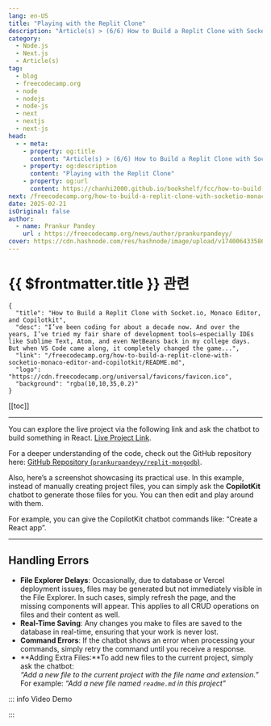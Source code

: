 ```yaml
---
lang: en-US
title: "Playing with the Replit Clone"
description: "Article(s) > (6/6) How to Build a Replit Clone with Socket.io, Monaco Editor, and Copilotkit" 
category:
  - Node.js
  - Next.js
  - Article(s)
tag:
  - blog
  - freecodecamp.org
  - node
  - nodejs
  - node-js
  - next
  - nextjs
  - next-js
head:
  - - meta:
    - property: og:title
      content: "Article(s) > (6/6) How to Build a Replit Clone with Socket.io, Monaco Editor, and Copilotkit"
    - property: og:description
      content: "Playing with the Replit Clone"
    - property: og:url
      content: https://chanhi2000.github.io/bookshelf/fcc/how-to-build-a-replit-clone-with-socketio-monaco-editor-and-copilotkit/playing-with-the-replit-clone.html
next: /freecodecamp.org/how-to-build-a-replit-clone-with-socketio-monaco-editor-and-copilotkit/README.md#conclusion
date: 2025-02-21
isOriginal: false
author:
  - name: Prankur Pandey
    url : https://freecodecamp.org/news/author/prankurpandeyy/
cover: https://cdn.hashnode.com/res/hashnode/image/upload/v1740064335866/a058fbf3-2d89-4e95-9d3b-07224f3985be.png
---
```


# {{ $frontmatter.title }} 관련

```component VPCard
{
  "title": "How to Build a Replit Clone with Socket.io, Monaco Editor, and Copilotkit",
  "desc": "I’ve been coding for about a decade now. And over the years, I’ve tried my fair share of development tools—especially IDEs like Sublime Text, Atom, and even NetBeans back in my college days. But when VS Code came along, it completely changed the game...",
  "link": "/freecodecamp.org/how-to-build-a-replit-clone-with-socketio-monaco-editor-and-copilotkit/README.md",
  "logo": "https://cdn.freecodecamp.org/universal/favicons/favicon.ico",
  "background": "rgba(10,10,35,0.2)"
}
```

[[toc]]

---

<SiteInfo
  name="How to Build a Replit Clone with Socket.io, Monaco Editor, and Copilotkit"
  desc="I’ve been coding for about a decade now. And over the years, I’ve tried my fair share of development tools—especially IDEs like Sublime Text, Atom, and even NetBeans back in my college days. But when VS Code came along, it completely changed the game..."
  url="https://freecodecamp.org/news/how-to-build-a-replit-clone-with-socketio-monaco-editor-and-copilotkit#heading-playing-with-the-replit-clone"
  logo="https://cdn.freecodecamp.org/universal/favicons/favicon.ico"
  preview="https://freecodecamp.org/news/author/prankurpandeyy/
cover: https://cdn.hashnode.com/res/hashnode/image/upload/v1740064335866/a058fbf3-2d89-4e95-9d3b-07224f3985be.png"/>

You can explore the live project via the following link and ask the chatbot to build something in React. [<VPIcon icon="fas fa-globe"/>Live Project Link](https://replit-mongodb.vercel.app/).

For a deeper understanding of the code, check out the GitHub repository here: [GitHub Repository (<VPIcon icon="iconfont icon-github"/>`prankurpandeyy/replit-mongodb`)](https://github.com/prankurpandeyy/replit-mongodb).

Also, here’s a screenshot showcasing its practical use. In this example, instead of manually creating project files, you can simply ask the **CopilotKit** chatbot to generate those files for you. You can then edit and play around with them.

For example, you can give the CopilotKit chatbot commands like: “Create a React app”.

---

## Handling Errors

- **File Explorer Delays**: Occasionally, due to database or Vercel deployment issues, files may be generated but not immediately visible in the File Explorer. In such cases, simply refresh the page, and the missing components will appear. This applies to all CRUD operations on files and their content as well.
- **Real-Time Saving**: Any changes you make to files are saved to the database in real-time, ensuring that your work is never lost.
- **Command Errors**: If the chatbot shows an error when processing your commands, simply retry the command until you receive a response.
- **Adding Extra Files:**To add new files to the current project, simply ask the chatbot:<br/>*“Add a new file to the current project with the file name and extension.”*<br/>For example: *“Add a new file named `readme.md` in this project”*

::: info Video Demo

<VidStack src="youtube/AjnzEDmiu2Y" />

:::